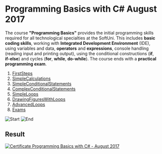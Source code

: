 # Programming Basics with C# August 2017

The course **"Programming Basics"** provides the initial programming skills required for all technological specialties at the SoftUni. This includes **basic coding skills**, working with **Integrated Development Environment** (IDE), using variables and data, **operators** and **expressions**, console handling (reading input and printing output), using the conditional constructions (**if**, **if-else**) and cycles (**for**, **while**, **do-while**). The course ends with a **practical programming exam**.

1. <a href="https://github.com/Steffkn/SoftUni/tree/master/C%23/01.ProgrammingBasicsC%23/01.FirstSteps"> FirstSteps</a>
2. <a href="https://github.com/Steffkn/SoftUni/tree/master/C%23/01.ProgrammingBasicsC%23/02.SimpleCalculations"> SimpleCalculations</a>
3. <a href="https://github.com/Steffkn/SoftUni/tree/master/C%23/01.ProgrammingBasicsC%23/03.SimpleConditionalStatements"> SimpleConditionalStatements</a>
4. <a href="https://github.com/Steffkn/SoftUni/tree/master/C%23/01.ProgrammingBasicsC%23/04.ComplexConditionalStatements"> ComplexConditionalStatements</a>
5. <a href="https://github.com/Steffkn/SoftUni/tree/master/C%23/01.ProgrammingBasicsC%23/05.SimpleLoops"> SimpleLoops</a>
6. <a href="https://github.com/Steffkn/SoftUni/tree/master/C%23/01.ProgrammingBasicsC%23/06.DrawingFiguresWithLoops"> DrawingFiguresWithLoops</a>
7. <a href="https://github.com/Steffkn/SoftUni/tree/master/C%23/01.ProgrammingBasicsC%23/07.AdvancedLoops"> AdvancedLoops</a>
8. <a href="https://github.com/Steffkn/SoftUni/tree/master/C%23/01.ProgrammingBasicsC%23/Exams"> Exams</a>

![Start](https://img.shields.io/badge/Start-22.07.2017-blue.svg?style=flat-square)
![End](https://img.shields.io/badge/End-17.09.2017-blue.svg?style=flat-square)

## Result

[![Certificate Programming Basics with C# - August 2017](https://softuni.bg/certificates/converttoimage/23521/a2c2b4f1)](https://softuni.bg/certificates/details/23521/a2c2b4f1)